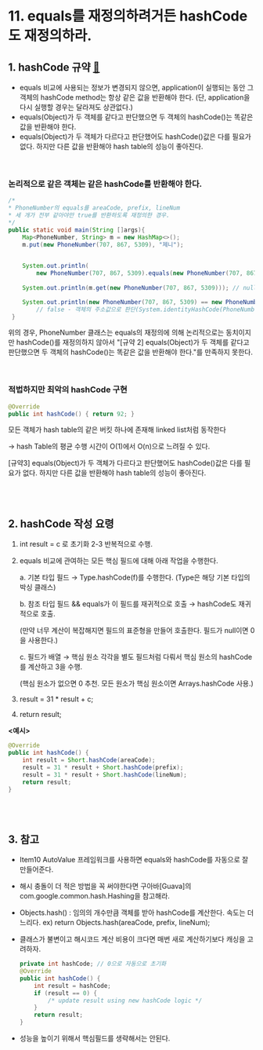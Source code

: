 # 11. equals를 재정의하려거든 hashCode도 재정의하라.

## 1. hashCode 규약 [👀](https://docs.oracle.com/javase/7/docs/api/java/lang/Object.html#hashCode())

- equals 비교에 사용되는 정보가 변경되지 않으면, application이 실행되는 동안 그 객체의 hashCode method는 항상 같은 값을 반환해야 한다. (단, application을 다시 실행할 경우는 달라져도 상관없다.)
- equals(Object)가 두 객체를 같다고 판단했으면 두 객체의 hashCode()는 똑같은 값을 반환해야 한다.
- equals(Object)가 두 객체가 다르다고 판단했어도 hashCode()값은 다를 필요가 없다. 하지만 다른 값을 반환해야 hash table의 성능이 좋아진다.

<br>

### 논리적으로 같은 객체는 같은 hashCode를 반환해야 한다.

```java
/*
* PhoneNumber의 equals를 areaCode, prefix, lineNum 
* 세 개가 전부 같아야만 true를 반환하도록 재정의한 경우.
*/
public static void main(String []args){
    Map<PhoneNumber, String> m = new HashMap<>();
    m.put(new PhoneNumber(707, 867, 5309), "제니");
    

    System.out.println(
        new PhoneNumber(707, 867, 5309).equals(new PhoneNumber(707, 867, 5309))); // true
    
    System.out.println(m.get(new PhoneNumber(707, 867, 5309))); // null

    System.out.println(new PhoneNumber(707, 867, 5309) == new PhoneNumber(707, 867, 5309)); 
		// false - 객체의 주소값으로 판단(System.identityHashCode(PhoneNumber pn)
 }
```

위의 경우, PhoneNumber 클래스는 equals의 재정의에 의해 논리적으로는 동치이지만 hashCode()를 재정의하지 않아서 "[규약 2] equals(Object)가 두 객체를 같다고 판단했으면 두 객체의 hashCode()는 똑같은 값을 반환해야 한다."를 만족하지 못한다.

<br>

### 적법하지만 최악의 hashCode 구현

```java
@Override
public int hashCode() { return 92; }
```

모든 객체가 hash table의 같은 버킷 하나에 존재해 linked list처럼 동작한다

→  hash Table의 평균 수행 시간이 O(1)에서 O(n)으로 느려질 수 있다.

[규약3] equals(Object)가 두 객체가 다르다고 판단했어도 hashCode()값은 다를 필요가 없다. 하지만 다른 값을 반환해야 hash table의 성능이 좋아진다.

<br><br>

## 2. hashCode 작성 요령

1. int result = c 로 초기화
2-3 반복적으로 수행.
2. equals 비교에 관여하는 모든 핵심 필드에 대해 아래 작업을 수행한다.

    a. 기본 타입 필드 → Type.hashCode(f)를 수행한다. (Type은 해당 기본 타입의 박싱 클래스)

    b. 참조 타입 필드 &&  equals가 이 필드를 재귀적으로 호출 → hashCode도 재귀적으로 호출.

    (만약 너무 계산이 복잡해지면 필드의 표준형을 만들어 호출한다. 필드가 null이면 0을 사용한다.)

    c. 필드가 배열 → 핵심 원소 각각을 별도 필드처럼 다뤄서 핵심 원소의 hashCode를 계산하고 3을 수행.

    (핵심 원소가 없으면 0 추천. 모든 원소가 핵심 원소이면 Arrays.hashCode 사용.)

3. result = 31 * result + c;
4. return result;

**<예시>**

```java
@Override
public int hashCode() {
	int result = Short.hashCode(areaCode);
	result = 31 * result + Short.hashCode(prefix);
	result = 31 * result + Short.hashCode(lineNum);
	return result;
}
```
<br><br>

## 3. 참고

- Item10 AutoValue 프레임워크를 사용하면 equals와 hashCode를 자동으로 잘 만들어준다.
- 해시 충돌이 더 적은 방법을 꼭 써야한다면 구아바[Guava]의 com.google.common.hash.Hashing을 참고해라.
- Objects.hash() : 임의의 개수만큼 객체를 받아 hashCode를 계산한다. 속도는 더 느리다.
ex) return Objects.hash(areaCode, prefix, lineNum);
- 클래스가 불변이고 해시코드 계산 비용이 크다면 매번 새로 계산하기보다 캐싱을 고려하자.

    ```java
    private int hashCode; // 0으로 자동으로 초기화
    @Override
    public int hashCode() {
    	int result = hashCode;
    	if (result == 0) { 
    		/* update result using new hashCode logic */ 
    	}
    	return result;
    }
    ```

- 성능을 높이기 위해서 핵심필드를 생략해서는 안된다.
